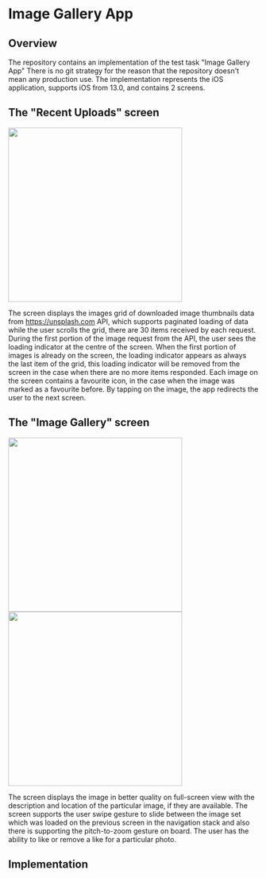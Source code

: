 # Image Gallery App

## Overview 

The repository contains an implementation of the test task "Image Gallery App"
There is no git strategy for the reason that the repository doesn't mean any production use.
The implementation represents the iOS application, supports iOS from 13.0, and contains 2 screens.


## The "Recent Uploads" screen

<a href="url"><img src="https://github.com/alexzhauniarovich/ImageGalleryApp/assets/77155155/701970bb-59b2-4db9-bdb7-332f5b0b7293"  width="350" ></a>

The screen displays the images grid of downloaded image thumbnails data from https://unsplash.com API, which supports paginated loading of data while the user scrolls the grid, there are 30 items received by each request.
During the first portion of the image request from the API, the user sees the loading indicator at the centre of the screen. When the first portion of images is already on the screen,
the loading indicator appears as always the last item of the grid, this loading indicator will be removed from the screen in the case when there are no more items responded.
Each image on the screen contains a favourite icon, in the case when the image was marked as a favourite before. By tapping on the image, the app redirects the user to the next screen.



## The "Image Gallery" screen

<a href="url"><img src="https://github.com/alexzhauniarovich/ImageGalleryApp/assets/77155155/69407514-bd9f-46b6-8b1b-409a648ce5aa"  width="350" ></a>   <a href="url"><img src="https://github.com/alexzhauniarovich/ImageGalleryApp/assets/77155155/19fbafe2-c6e8-4604-ace8-af589eaa32a8"   width="350" ></a>

The screen displays the image in better quality on full-screen view with the description and location of the particular image, if they are available. The screen supports the user swipe gesture to slide between the image set which was loaded on the previous screen in the navigation stack and also there is supporting the pitch-to-zoom gesture on board. The user has the ability to like or remove a like for a particular photo.


## Implementation

